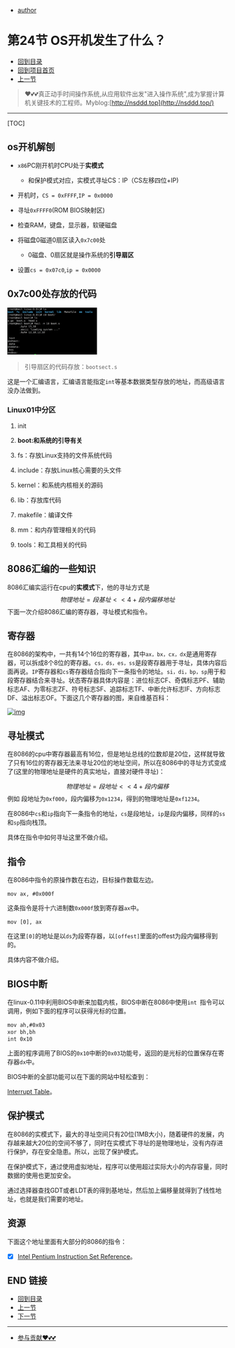 + [author](https://github.com/3293172751)

# 第24节 OS开机发生了什么？

+ [回到目录](../README.md)
+ [回到项目首页](../../README.md)
+ [上一节](23.md)
> ❤️💕💕真正动手时间操作系统,从应用软件出发"进入操作系统",成为掌握计算机关键技术的工程师。Myblog:[http://nsddd.top](http://nsddd.top/)
---
[TOC]

## os开机解刨

+ `x86`PC刚开机时CPU处于**实模式**
  + 和保护模式对应，实模式寻址CS：IP（CS左移四位+IP)
+ 开机时，`CS = 0xFFFF`,`IP = 0x0000`
+ 寻址`0xFFFF0`(ROM BIOS映射区)
+ 检查RAM，键盘，显示器，软硬磁盘
+ 将磁盘0磁道0扇区读入`0x7c00`处
  + 0磁盘、0扇区就是操作系统的**引导扇区**

+ 设置`cs = 0x07c0`,`ip = 0x0000`



## 0x7c00处存放的代码

<img src="assets/image-20220805160040820.png" alt="image-20220805160040820" style="zoom: 20%;" />

> 引导扇区的代码存放：`bootsect.s`

这是一个汇编语言，汇编语言能指定`int`等基本数据类型存放的地址，而高级语言没办法做到。

### Linux01中分区

1.  init

2.  **boot:和系统的引导有关**

3.  fs：存放Linux支持的文件系统代码

4.  include：存放Linux核心需要的头文件

5.  kernel：和系统内核相关的源码

6.  lib：存放库代码

7.  makefile：编译文件

8.  mm：和内存管理相关的代码

9.  tools：和工具相关的代码







## 8086汇编的一些知识

8086汇编实运行在cpu的**实模式**下，他的寻址方式是 
$$
物理地址 = 段基址<<4 + 段内偏移地址
$$
 下面一次介绍8086汇编的寄存器，寻址模式和指令。

## 寄存器

在8086的架构中，一共有14个16位的寄存器，其中`ax，bx，cx，dx`是通用寄存器，可以拆成8个8位的寄存器。`cs，ds，es，ss`是段寄存器用于寻址，具体内容后面再说。`IP`寄存器和`cs`寄存器结合指向下一条指令的地址。`si，di，bp，sp`用于和段寄存器结合来寻址。状态寄存器具体内容是：进位标志CF、奇偶标志PF、辅助标志AF、为零标志ZF、符号标志SF、追踪标志TF、中断允许标志IF、方向标志DF、溢出标志OF。下面这几个寄存器的图，来自维基百科：

[![img](https://sm.nsddd.top/68747470733a2f2f67697465652e636f6d2f48616f2d3133322f6669677572652f7261772f6d61737465722f696d672f383038362545352541462538342545352541442539382545352539392541382e6a7067?mail:3293172751@qq.com)](https://camo.githubusercontent.com/5040e87f5c44d4677bce17283b2f4c210284219f179391f6b5b8a4b920a72f12/68747470733a2f2f67697465652e636f6d2f48616f2d3133322f6669677572652f7261772f6d61737465722f696d672f383038362545352541462538342545352541442539382545352539392541382e6a7067)

## 寻址模式

在8086的cpu中寄存器最高有16位，但是地址总线的位数却是20位，这样就导致了只有16位的寄存器无法来寻址20位的地址空间，所以在8086中的寻址方式变成了(这里的物理地址是硬件的真实地址，直接对硬件寻址)：

$$
物理地址 = 段地址 << 4 + 段内偏移
$$
例如 段地址为`0xf000`，段内偏移为`0x1234`，得到的物理地址是`0xf1234`。

在8086中`cs`和`ip`指向下一条指令的地址，`cs`是段地址，`ip`是段内偏移，同样的`ss`和`sp`指向栈顶。

具体在指令中如何寻址这里不做介绍。

## 指令

在8086中指令的原操作数在右边，目标操作数载左边。

```
mov ax, #0x000f
```

这条指令是将十六进制数`0x000f`放到寄存器`ax`中。

```
mov [0], ax
```

在这里`[0]`的地址是以`ds`为段寄存器，以`[offest]`里面的offest为段内偏移得到的。

具体内容不做介绍。

## BIOS中断

在linux-0.11中利用BIOS中断来加载内核，BIOS中断在8086中使用`int `指令可以调用，例如下面的程序可以获得光标的位置。

```
mov	ah,#0x03	
xor	bh,bh
int	0x10
```

上面的程序调用了BIOS的`0x10`中断的`0x03`功能号，返回的是光标的位置保存在寄存器`dx`中。

BIOS中断的全部功能可以在下面的网站中轻松查到：

[Interrupt Table](https://stanislavs.org/helppc/int_table.html)。

## 保护模式

在8086的实模式下，最大的寻址空间只有20位(1MB大小)，随着硬件的发展，内存越来越大20位的空间不够了，同时在实模式下寻址的是物理地址，没有内存进行保护，存在安全隐患。所以，出现了保护模式。

在保护模式下，通过使用虚拟地址，程序可以使用超过实际大小的内存容量，同时数据的使用也更加安全。

通过选择器查找GDT或者LDT表的得到基地址，然后加上偏移量就得到了线性地址，也就是我们需要的地址。

## 资源

下面这个地址里面有大部分的8086的指令：

+ [x] [Intel Pentium Instruction Set Reference](http://faydoc.tripod.com/cpu/index.htm)。







## END 链接
+ [回到目录](../README.md)
+ [上一节](23.md)
+ [下一节](25.md)
---
+ [参与贡献❤️💕💕](https://github.com/3293172751/Block_Chain/blob/master/Git/git-contributor.md)